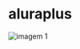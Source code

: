 # aluraplus

![imagem 1](https://github.com/RodolphoVessio/aluraplus/assets/78026475/a8f9d2ad-dc0d-463b-afd6-0ea1a3548000)
